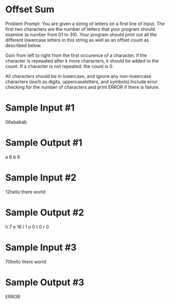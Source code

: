 # Offset Sum
Problem Prompt:   You are given a string of letters on a first line of input.
The first two characters are the number of letters that your program should examine (a number from 01 to 30). 
Your program should print out all the different lowercase letters in this string as well as an offset count as described below.

Goin from left to right from the first occurence of a character, if the character is repeaated after k more characters, k should be added to the count. If a character is not repeated. the count is 0.

All characters should be in lowercase, and ignore any non-lowercase characters (such as digits, uppercaseletters, and symbols).Include error checking for the number of characters and print ERROR if there is failure.

# Sample Input #1
06ababab

# Sample Output #1
a 6
b 6

# Sample Input #2
12hello there world

# Sample Output #2
h 7
e 16
l 1
o 0
t 0
r 0

# Sample Input #3
70hello there world

# Sample Output #3
ERROR
